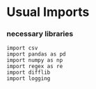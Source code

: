 # Usual Imports
### necessary libraries
```
import csv
import pandas as pd
import numpy as np
import regex as re
import difflib
import logging
```
